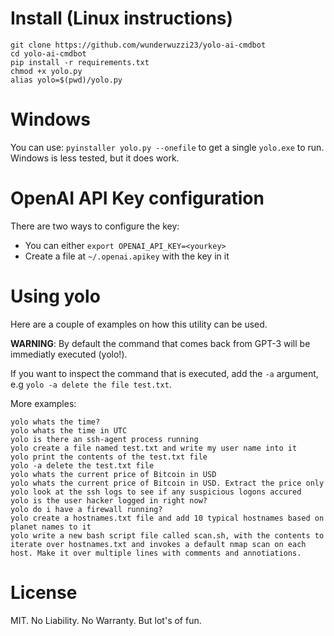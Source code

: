 # Install (Linux instructions)

```
git clone https://github.com/wunderwuzzi23/yolo-ai-cmdbot
cd yolo-ai-cmdbot
pip install -r requirements.txt
chmod +x yolo.py
alias yolo=$(pwd)/yolo.py
```

# Windows

You can use: `pyinstaller yolo.py --onefile` to get a single `yolo.exe` to run.
Windows is less tested, but it does work.

# OpenAI API Key configuration

There are two ways to configure the key:
- You can either `export OPENAI_API_KEY=<yourkey>`
- Create a file at `~/.openai.apikey` with the key in it

# Using yolo

Here are a couple of examples on how this utility can be used.

**WARNING**: By default the command that comes back from GPT-3 will be immediatly executed (yolo!). 

If you want to inspect the command that is executed, add the `-a` argument, e.g `yolo -a delete the file test.txt`.

More examples:

```
yolo whats the time?
yolo whats the time in UTC
yolo is there an ssh-agent process running
yolo create a file named test.txt and write my user name into it
yolo print the contents of the test.txt file
yolo -a delete the test.txt file
yolo whats the current price of Bitcoin in USD
yolo whats the current price of Bitcoin in USD. Extract the price only
yolo look at the ssh logs to see if any suspicious logons accured
yolo is the user hacker logged in right now?
yolo do i have a firewall running?
yolo create a hostnames.txt file and add 10 typical hostnames based on planet names to it
yolo write a new bash script file called scan.sh, with the contents to  iterate over hostnames.txt and invokes a default nmap scan on each host. Make it over multiple lines with comments and annotiations.
```

# License

MIT. No Liability. No Warranty. But lot's of fun.
